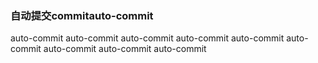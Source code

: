 ### 自动提交commitauto-commit
auto-commit
auto-commit
auto-commit
auto-commit
auto-commit
auto-commit
auto-commit
auto-commit
auto-commit
